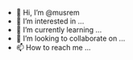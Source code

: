 - 👋 Hi, I’m @musrem
- 👀 I’m interested in ...
- 🌱 I’m currently learning ...
- 💞️ I’m looking to collaborate on ...
- 📫 How to reach me ...

<!---
musrem/musrem is a ✨ special ✨ repository because its `README.md` (this file) appears on your GitHub profile.
You can click the Preview link to take a look at your changes.
--->
